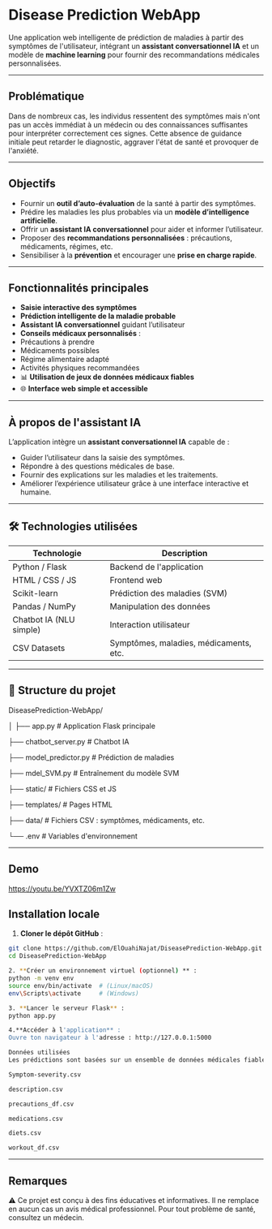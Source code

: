 #  Disease Prediction WebApp

Une application web intelligente de prédiction de maladies à partir des symptômes de l'utilisateur, intégrant un **assistant conversationnel IA** et un modèle de **machine learning** pour fournir des recommandations médicales personnalisées.

---

##  Problématique

Dans de nombreux cas, les individus ressentent des symptômes mais n'ont pas un accès immédiat à un médecin ou des connaissances suffisantes pour interpréter correctement ces signes. Cette absence de guidance initiale peut retarder le diagnostic, aggraver l'état de santé et provoquer de l'anxiété.

---

##  Objectifs

- Fournir un **outil d’auto-évaluation** de la santé à partir des symptômes.
- Prédire les maladies les plus probables via un **modèle d’intelligence artificielle**.
- Offrir un **assistant IA conversationnel** pour aider et informer l’utilisateur.
- Proposer des **recommandations personnalisées** : précautions, médicaments, régimes, etc.
- Sensibiliser à la **prévention** et encourager une **prise en charge rapide**.

---

##  Fonctionnalités principales

-  **Saisie interactive des symptômes**
-  **Prédiction intelligente de la maladie probable**
-  **Assistant IA conversationnel** guidant l’utilisateur
-  **Conseils médicaux personnalisés** :
  - Précautions à prendre
  - Médicaments possibles
  - Régime alimentaire adapté
  - Activités physiques recommandées
- 📊 **Utilisation de jeux de données médicaux fiables**
- 🌐 **Interface web simple et accessible**

---

##  À propos de l'assistant IA

L’application intègre un **assistant conversationnel IA** capable de :

- Guider l’utilisateur dans la saisie des symptômes.
- Répondre à des questions médicales de base.
- Fournir des explications sur les maladies et les traitements.
- Améliorer l’expérience utilisateur grâce à une interface interactive et humaine.

---

## 🛠️ Technologies utilisées

| Technologie | Description |
|-------------|-------------|
| Python / Flask | Backend de l'application |
| HTML / CSS / JS | Frontend web |
| Scikit-learn | Prédiction des maladies (SVM) |
| Pandas / NumPy | Manipulation des données |
| Chatbot IA (NLU simple) | Interaction utilisateur |
| CSV Datasets | Symptômes, maladies, médicaments, etc. |

---

## 📁 Structure du projet


DiseasePrediction-WebApp/

│
├── app.py # Application Flask principale

├── chatbot_server.py # Chatbot IA

├── model_predictor.py # Prédiction de maladies

├── mdel_SVM.py # Entraînement du modèle SVM

├── static/ # Fichiers CSS et JS

├── templates/ # Pages HTML

├── data/ # Fichiers CSV : symptômes, médicaments, etc.

└── .env # Variables d'environnement

---
##  Demo 
https://youtu.be/YVXTZ06m1Zw


##  Installation locale

1. **Cloner le dépôt GitHub** :
```bash
git clone https://github.com/ElOuahiNajat/DiseasePrediction-WebApp.git
cd DiseasePrediction-WebApp

2. **Créer un environnement virtuel (optionnel) ** :
python -m venv env
source env/bin/activate  # (Linux/macOS)
env\Scripts\activate     # (Windows)

3. **Lancer le serveur Flask** :
python app.py

4.**Accéder à l'application** :
Ouvre ton navigateur à l'adresse : http://127.0.0.1:5000

Données utilisées
Les prédictions sont basées sur un ensemble de données médicales fiables contenues dans des fichiers CSV :

Symptom-severity.csv

description.csv

precautions_df.csv

medications.csv

diets.csv

workout_df.csv
```
---
## Remarques
⚠️ Ce projet est conçu à des fins éducatives et informatives. Il ne remplace en aucun cas un avis médical professionnel. Pour tout problème de santé, consultez un médecin.


